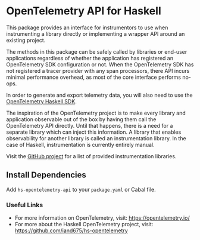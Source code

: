 # OpenTelemetry API for Haskell

This package provides an interface for instrumentors to use when instrumenting
a library directly or implementing a wrapper API around an existing project.

The methods in this package can be safely called by libraries or end-user applications regardless of
whether the application has registered an OpenTelemetry SDK configuration or not.
When the OpenTelemetry SDK has not registered a tracer provider with any span processors, there API incurs minimal performance overhead, as most of the core interface performs no-ops.

In order to generate and export telemetry data, you will also need to use the [OpenTelemetry Haskell SDK](https://github.com/iand675/hs-opentelemetry/blob/main/sdk/README.md).

The inspiration of the OpenTelemetry project is to make every library and application observable out of the box by having them call the OpenTelemetry API directly. Until that happens, there is a need for a separate library which can inject this information. A library that enables observability for another library is called an instrumentation library. In the case of Haskell, instrumentation is currently entirely manual.

Visit the [GitHub project](https://github.com/iand675/hs-opentelemetry#readme) for a list of provided instrumentation libraries.

## Install Dependencies

Add `hs-opentelemetry-api` to your `package.yaml` or Cabal file.

### Useful Links
- For more information on OpenTelemetry, visit: <https://opentelemetry.io/>
- For more about the Haskell OpenTelemetry project, visit: <https://github.com/iand675/hs-opentelemetry>
